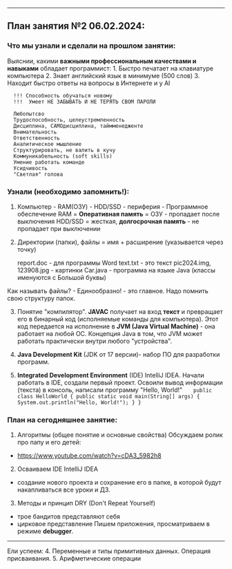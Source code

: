 


--------------------------------------------------

## План занятия №2 06.02.2024:

### Что мы узнали и сделали на прошлом занятии:

Выяснии, какими **важными профессиональным качествами и навыками** обладает программист:
      1. Быстро печатает на клавиатуре компьютера
      2. Знает английский язык в минимуме (500 слов)
      3. Находит быстро ответы на вопросы в Интернете и у AI
      
      !!! Способность обучаться новому
      !!!  Умеет НЕ ЗАБЫВАТЬ И НЕ ТЕРЯТЬ СВОМ ПАРОЛИ

      Любопытсво
      Трудоспособность, целеустремленность
      Дисциплина, САМОдисциплина, таймменедженте
      Внимательность
      Ответственность
      Аналитическое мышление
      Структурировать, не валить в кучу
      Коммуникабельность (soft skills)
      Умение работать команде
      Усидчивость
      "Светлая" голова

### Узнали (необходимо запомнить!):
1. Компьютер - RAM(ОЗУ) - HDD/SSD - периферия - Программное обеспечение
RAM = **Оперативная память** = ОЗУ  - пропадает после выключения
HDD/SSD = жесткая, **долгосрочная память** - не пропадает при выключении

2. Директории (папки), файлы = имя + расширение (указывается через точку)

   report.doc - для программы Word
   text.txt - это текст
    pic2024.img, 123908.jpg - картинки
    Car.java - программа на языке Java (классы именуются с Большой буквы)

  Как называть файлы? - Единообразно! - это главное. 
  Надо помнить свою структуру папок.

3. Понятие "компилятор".
**JAVAC** получает на вход **текст** и превращает его в бинарный код (исполняемые команды для компьютера).
Этот код передается на исполнение в **JVM (Java Virtual Machine)** - она работает на любой ОС.
Концепция Java в том, что JVM может работать практически внутри любого "устройства".

4. **Java Development Kit** (JDK от 17 версии)- набор ПО для разработки программ.

5. **Integrated Development Environment** (IDE) IntelliJ IDEA.
Начали работать в IDE, создали первый проект.
Освоили вывод информации (текста) в консоль, написали программу "Hello, World!"
    `   public class HelloWorld {
       public static void main(String[] args) {
       System.out.println("Hello, World!");
       }
       }`

### План на сегодняшнее занятие:
1. Алгоритмы (общее понятие и основные свойства)
   Обсуждаем ролик про папу и его детей:
- https://www.youtube.com/watch?v=cDA3_5982h8

2. Осваиваем IDE IntelliJ IDEA
- создание нового проекта и сохранение его в папке, в которой будут накапливаться все уроки и ДЗ.

3. Методы и принцип DRY (Don't Repeat Yourself)
- трое бандитов представляют себя
- цирковое представление
Пишем приложения, просматриваем в режиме **debugger**.

--------------------
Ели успеем:
4. Переменные и типы примитивных данных. Операция присваивания.
5. Арифметические операции